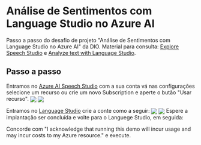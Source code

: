 # Análise de Sentimentos com Language Studio no Azure AI
Passo a passo do desafio de projeto "Análise de Sentimentos com Language Studio no Azure AI" da DIO. Material para consulta: [Explore Speech Studio](https://microsoftlearning.github.io/mslearn-ai-fundamentals/Instructions/Labs/09-speech.html) e [Analyze text with Language Studio](https://microsoftlearning.github.io/mslearn-ai-fundamentals/Instructions/Labs/06-text-analysis.html).
## Passo a passo
Entramos no [Azure AI Speech Studio](https://speech.microsoft.com/) com a sua conta vá nas configurações selecione um recurso ou crie um novo Subscription e aperte o butão "Usar recurso".
<img align="center" src="https://github.com/ThaynaL/Microsoft-Azure-AI-Fundamentals/blob/main/"/>
<img align="center" src="https://github.com/ThaynaL/Microsoft-Azure-AI-Fundamentals/blob/main/"/>

Entramos no [Language Studio](https://language.cognitive.azure.com/) crie a conte como a seguir:
<img align="center" src="https://github.com/ThaynaL/Microsoft-Azure-AI-Fundamentals/blob/main/"/>
<img align="center" src="https://github.com/ThaynaL/Microsoft-Azure-AI-Fundamentals/blob/main/"/>
Espere a implantação ser concluída e volte para o Languege Studio, em seguida:

Concorde com "I acknowledge that running this demo will incur usage and may incur costs to my Azure resource." e execute.